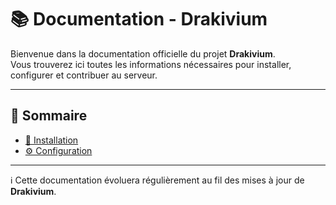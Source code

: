# 📚 Documentation - Drakivium

Bienvenue dans la documentation officielle du projet **Drakivium**.  
Vous trouverez ici toutes les informations nécessaires pour installer, configurer et contribuer au serveur.

---

## 📂 Sommaire

- [🚀 Installation](INSTALLATION.md)  
- [⚙️ Configuration](CONFIGURATION.md)  

---

ℹ️ Cette documentation évoluera régulièrement au fil des mises à jour de **Drakivium**.
